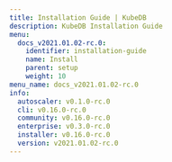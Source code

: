 ```yaml
---
title: Installation Guide | KubeDB
description: KubeDB Installation Guide
menu:
  docs_v2021.01.02-rc.0:
    identifier: installation-guide
    name: Install
    parent: setup
    weight: 10
menu_name: docs_v2021.01.02-rc.0
info:
  autoscaler: v0.1.0-rc.0
  cli: v0.16.0-rc.0
  community: v0.16.0-rc.0
  enterprise: v0.3.0-rc.0
  installer: v0.16.0-rc.0
  version: v2021.01.02-rc.0
---
```


